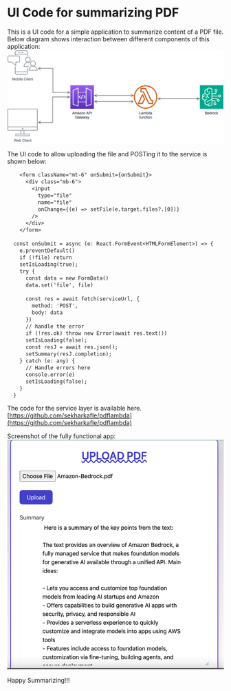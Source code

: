 # UI Code for summarizing PDF
This is a UI code for a simple application to summarize content of a PDF file. Below diagram shows interaction between different components of this application:
![PDF File Sequence Diagram](PDF-Summary.svg)

The UI code to allow uploading the file and POSTing it to the service is shown below:  
```
    <form className="mt-6" onSubmit={onSubmit}>
      <div class="mb-6">
        <input
          type="file"
          name="file"
          onChange={(e) => setFile(e.target.files?.[0])}
        />
      </div>
    </form>

  const onSubmit = async (e: React.FormEvent<HTMLFormElement>) => {
    e.preventDefault()
    if (!file) return
    setIsLoading(true);
    try {
      const data = new FormData()
      data.set('file', file)

      const res = await fetch(serviceUrl, {
        method: 'POST',
        body: data
      })
      // handle the error
      if (!res.ok) throw new Error(await res.text())
      setIsLoading(false);
      const resJ = await res.json();
      setSummary(resJ.completion);
    } catch (e: any) {
      // Handle errors here
      console.error(e)
      setIsLoading(false);
    }
  }
```

The code for the service layer is available here. [https://github.com/sekharkafle/pdflambda](https://github.com/sekharkafle/pdflambda)

Screenshot of the fully functional app:
![PDF UI](pdf-summary.png)

Happy Summarizing!!!
